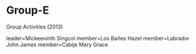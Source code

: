 Group-E
=======

Group Activities (2013)

leader=Mickeevinth Singcol
member=Los Bañes Hazel
member=Labrador John James 
member=Cabije Mary Grace
